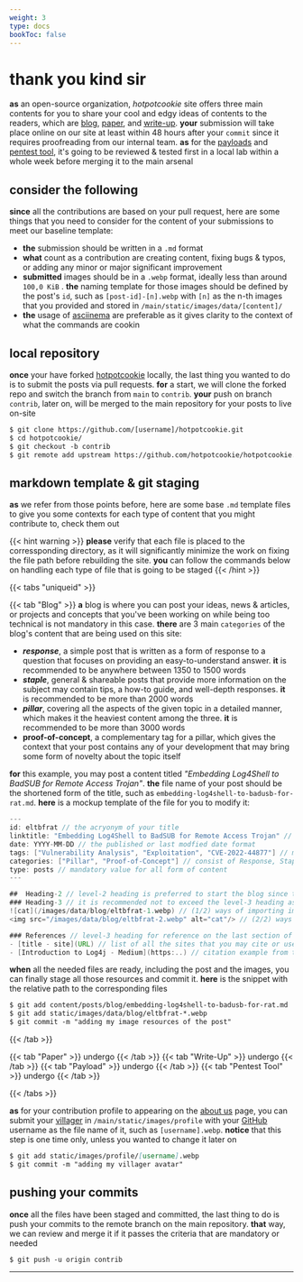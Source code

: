 ```yaml
---
weight: 3
type: docs
bookToc: false
---
```


<h1>thank you kind sir</h1>

**as** an open-source organization, *hotpotcookie* site offers three main contents for you to share your cool and edgy ideas of contents to the readers, which are [blog](/posts/blog), [paper](/posts/paper), and [write-up](/posts/writeup). **your** submission will take place online on our site at least within 48 hours after your ```commit``` since it requires proofreading from our internal team. **as** for the [payloads](/docs/gg/payload/) and [pentest tool](/docs/gg/pentest-tool/), it's going to be reviewed & tested first in a local lab within a whole week before merging it to the main arsenal

## consider the following

**since** all the contributions are based on your pull request, here are some things that you need to consider for the content of your submissions to meet our baseline template: 

- **the** submission should be written in a ```.md``` format
- **what** count as a contribution are creating content, fixing bugs & typos, or adding any minor or major significant improvement
- **submitted** images should be in a ```.webp``` format, ideally less than around ```100,0 KiB``` . **the** naming template for those images should be defined by the post's ```id```, such as ```[post-id]-[n].webp``` with ```[n]``` as the n-th images that you provided and stored in ```/main/static/images/data/[content]/```
- **the** usage of [asciinema](https://asciinema.org/) are preferable as it gives clarity to the context of what the commands are cookin

## local repository

**once** your have forked [hotpotcookie](https://github.com/hotpotcookie/hotpotcookie) locally, the last thing you wanted to do is to submit the posts via pull requests. **for** a start, we will clone the forked repo and switch the branch from ```main``` to ```contrib```. **your** push on branch ```contrib```, later on, will be merged to the main repository for your posts to live on-site

```markdown
$ git clone https://github.com/[username]/hotpotcookie.git
$ cd hotpotcookie/
$ git checkout -b contrib
$ git remote add upstream https://github.com/hotpotcookie/hotpotcookie.git
```

## markdown template & git staging

**as** we refer from those points before, here are some base ```.md``` template files to give you some contexts for each type of content that you might contribute to, check them out

{{< hint warning >}}
**please** verify that each file is placed to the corressponding directory, as it will significantly minimize the work on fixing the file path before rebuilding the site. **you** can follow the commands below on handling each type of file that is going to be staged
{{< /hint >}}

{{< tabs "uniqueid" >}}
  
  {{< tab "Blog" >}}
  **a** blog is where you can post your ideas, news & articles, or projects and concepts that you've been working on while being too technical is not mandatory in this case. **there** are 3 main ```categories``` of the blog's content that are being used on this site: 

  - ***response***, a simple post that is written as a form of response to a question that focuses on providing an easy-to-understand answer. **it** is recommended to be anywhere between 1350 to 1500 words
  - ***staple***, general & shareable posts that provide more information on the subject may contain tips, a how-to guide, and well-depth responses. **it** is recommended to be more than 2000 words
  - ***pillar***, covering all the aspects of the given topic in a detailed manner, which makes it the heaviest content among the three. **it** is recommended to be more than 3000 words
  - **proof-of-concept**, a complementary tag for a pillar, which gives the context that your post contains any of your development that may bring some form of novelty about the topic itself

  **for** this example, you may post a content titled *"Embedding Log4Shell to BadSUB for Remote Access Trojan"*. **the** file name of your post should be the shortened form of the title, such as ```embedding-log4shell-to-badusb-for-rat.md```. **here** is a mockup template of the file for you to modify it:
  ```java {linenos=inline, linenostart=1}
  ---
  id: eltbfrat // the acryonym of your title
  linktitle: "Embedding Log4Shell to BadSUB for Remote Access Trojan" // may consist of around 6-12 words in length
  date: YYYY-MM-DD // the published or last modfied date format
  tags: ["Vulnerability Analysis", "Exploitation", "CVE-2022-44877"] // may consist of main topics, subjects, vulnerability references, etc.
  categories: ["Pillar", "Proof-of-Concept"] // consist of Response, Staple, Pillar & Proof-of-Concept
  type: posts // mandatory value for all form of content
  ---

  ##  Heading-2 // level-2 heading is preferred to start the blog since the title already used h1
  ### Heading-3 // it is recommended not to exceed the level-3 heading as it tends to be hard to read the table of contents
  ![cat](/images/data/blog/eltbfrat-1.webp) // (1/2) ways of importing image
  <img src="/images/data/blog/eltbfrat-2.webp" alt="cat"/> // (2/2) ways of importing image
  
  ### References // level-3 heading for reference on the last section of the post
  - [title - site](URL) // list of all the sites that you may cite or use
  - [Introduction to Log4j - Medium](https:..) // citation example from the format above
  ```
  **when** all the needed files are ready, including the post and the images, you can finally stage all those resources and commit it. **here** is the snippet with the relative path to the corresponding files

  ```markdown
$ git add content/posts/blog/embedding-log4shell-to-badusb-for-rat.md
$ git add static/images/data/blog/eltbfrat-*.webp
$ git commit -m "adding my image resources of the post"
```
  {{< /tab >}}


{{< tab "Paper" >}} undergo {{< /tab >}}
{{< tab "Write-Up" >}} undergo {{< /tab >}}
{{< tab "Payload" >}} undergo {{< /tab >}}
{{< tab "Pentest Tool" >}} undergo {{< /tab >}}

{{< /tabs >}}

**as** for your contribution profile to appearing on the [about us](/docs/org/about-us/) page, you can submit your [villager](https://meiker.io/play/11374/online.html) in ```/main/static/images/profile``` with your [GitHub](https://github.com) username as the file name of it, such as ```[username].webp```. **notice** that this step is one time only, unless you wanted to change it later on

```markdown
$ git add static/images/profile/[username].webp
$ git commit -m "adding my villager avatar"
```
## pushing your commits

**once** all the files have been staged and committed, the last thing to do is push your commits to the remote branch on the main repository. **that** way, we can review and merge it if it passes the criteria that are mandatory or needed

```markdown
$ git push -u origin contrib
```
---
